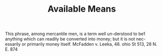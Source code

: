 ---
title: Available Means
letter: A
permalink: "/definitions/available-means.html"
body: This phrase, among mercantile men, is a term well un-derstood to be1 anything
  which can readily be converted into money; but it is not nec-essarily or primarily
  money itself. McFadden v. Leeka, 48. ohio St 513, 28 N. E. 874
published_at: '2018-07-07'
source: Black's Law Dictionary
layout: post
---